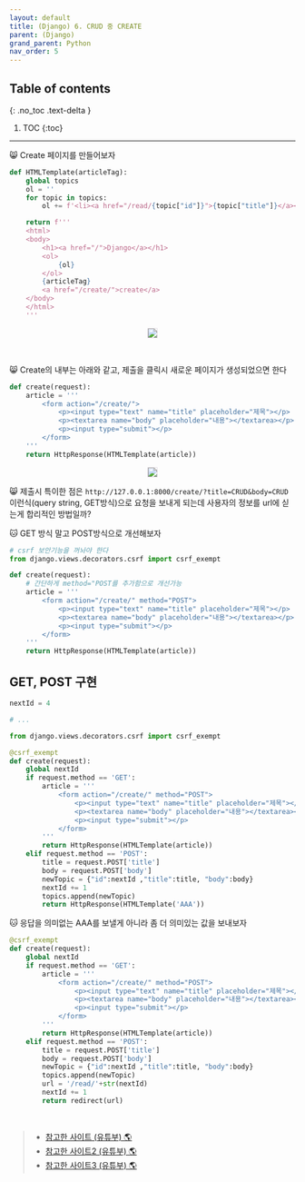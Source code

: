 ```yaml
---
layout: default
title: (Django) 6. CRUD 중 CREATE
parent: (Django)
grand_parent: Python
nav_order: 5
---
```


## Table of contents
{: .no_toc .text-delta }

1. TOC
{:toc}

---

😸 Create 페이지를 만들어보자

```py
def HTMLTemplate(articleTag):
    global topics
    ol = ''
    for topic in topics:
        ol += f'<li><a href="/read/{topic["id"]}">{topic["title"]}</a></li>'

    return f'''
    <html>
    <body>
        <h1><a href="/">Django</a></h1>
        <ol>
            {ol}
        </ol>
        {articleTag}
        <a href="/create/">create</a>
    </body>
    </html>
    '''
```

<p align="center">
  <img src="https://taehyungs-programming-blog.github.io/blog/assets/images/python/django/basic-6-1.png" style="border-radius:5%;border:1px solid #e6e1e8"/>
</p>

<br>

😸 Create의 내부는 아래와 같고, 제출을 클릭시 새로운 페이지가 생성되었으면 한다

```py
def create(request):
    article = '''
        <form action="/create/">
            <p><input type="text" name="title" placeholder="제목"></p>
            <p><textarea name="body" placeholder="내용"></textarea></p>
            <p><input type="submit"></p>
        </form>
    '''
    return HttpResponse(HTMLTemplate(article))
```

<p align="center">
  <img src="https://taehyungs-programming-blog.github.io/blog/assets/images/python/django/basic-6-1.png" style="border-radius:5%;border:1px solid #e6e1e8"/>
</p>

😸 제출시 특이한 점은 `http://127.0.0.1:8000/create/?title=CRUD&body=CRUD` 이런식(query string, GET방식)으로 요청을 보내게 되는데 사용자의 정보를 url에 싣는게 합리적인 방법일까?

🐱 GET 방식 말고 POST방식으로 개선해보자

```py
# csrf 보안기능을 꺼놔야 한다
from django.views.decorators.csrf import csrf_exempt

def create(request):
    # 간단하게 method="POST를 추가함으로 개선가능
    article = '''
        <form action="/create/" method="POST">
            <p><input type="text" name="title" placeholder="제목"></p>
            <p><textarea name="body" placeholder="내용"></textarea></p>
            <p><input type="submit"></p>
        </form>
    '''
    return HttpResponse(HTMLTemplate(article))
```

## GET, POST 구현

```py
nextId = 4

# ...

from django.views.decorators.csrf import csrf_exempt

@csrf_exempt
def create(request):
    global nextId
    if request.method == 'GET':
        article = '''
            <form action="/create/" method="POST">
                <p><input type="text" name="title" placeholder="제목"></p>
                <p><textarea name="body" placeholder="내용"></textarea></p>
                <p><input type="submit"></p>
            </form>
        '''
        return HttpResponse(HTMLTemplate(article))
    elif request.method == 'POST':
        title = request.POST['title']
        body = request.POST['body']
        newTopic = {"id":nextId ,"title":title, "body":body}
        nextId += 1
        topics.append(newTopic)
        return HttpResponse(HTMLTemplate('AAA'))
```

🐱 응답을 의미없는 AAA를 보낼게 아니라 좀 더 의미있는 값을 보내보자

```py
@csrf_exempt
def create(request):
    global nextId
    if request.method == 'GET':
        article = '''
            <form action="/create/" method="POST">
                <p><input type="text" name="title" placeholder="제목"></p>
                <p><textarea name="body" placeholder="내용"></textarea></p>
                <p><input type="submit"></p>
            </form>
        '''
        return HttpResponse(HTMLTemplate(article))
    elif request.method == 'POST':
        title = request.POST['title']
        body = request.POST['body']
        newTopic = {"id":nextId ,"title":title, "body":body}
        topics.append(newTopic)
        url = '/read/'+str(nextId)
        nextId += 1
        return redirect(url)
```

<br>

> - [참고한 사이트 (유튜부) 🌎](https://www.youtube.com/watch?v=MZqIjlJqeR0&list=PLuHgQVnccGMDLp4GH-rgQhVKqqZawlNwG&index=9)
> - [참고한 사이트2 (유튜부) 🌎](https://www.youtube.com/watch?v=JVoKGD9nrY0&list=PLuHgQVnccGMDLp4GH-rgQhVKqqZawlNwG&index=10)
> - [참고한 사이트3 (유튜부) 🌎](https://www.youtube.com/watch?v=rIr0TAVgrS4&list=PLuHgQVnccGMDLp4GH-rgQhVKqqZawlNwG&index=11)